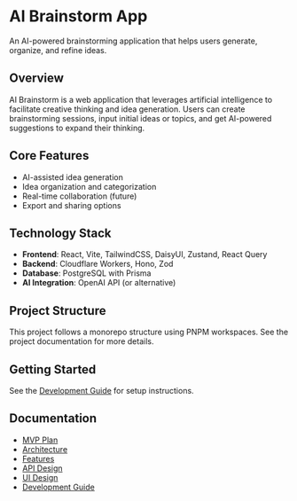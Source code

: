 # AI Brainstorm App

An AI-powered brainstorming application that helps users generate, organize, and refine ideas.

## Overview

AI Brainstorm is a web application that leverages artificial intelligence to facilitate creative thinking and idea generation. Users can create brainstorming sessions, input initial ideas or topics, and get AI-powered suggestions to expand their thinking.

## Core Features

- AI-assisted idea generation
- Idea organization and categorization
- Real-time collaboration (future)
- Export and sharing options

## Technology Stack

- **Frontend**: React, Vite, TailwindCSS, DaisyUI, Zustand, React Query
- **Backend**: Cloudflare Workers, Hono, Zod
- **Database**: PostgreSQL with Prisma
- **AI Integration**: OpenAI API (or alternative)

## Project Structure

This project follows a monorepo structure using PNPM workspaces. See the project documentation for more details.

## Getting Started

See the [Development Guide](./Development-Guide.md) for setup instructions.

## Documentation

- [MVP Plan](./MVP-Plan.md)
- [Architecture](./Architecture.md)
- [Features](./Features.md)
- [API Design](./API-Design.md)
- [UI Design](./UI-Design.md)
- [Development Guide](./Development-Guide.md)
